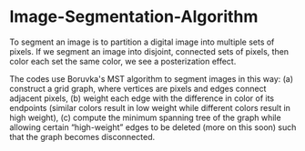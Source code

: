 # Image-Segmentation-Algorithm


To segment an image is to partition a digital image into multiple sets of pixels.
If we segment an image into disjoint, connected sets of pixels, then color each set the same color, we see a posterization effect.

The codes use Boruvka's MST algorithm to segment images in this way:
(a) construct a grid graph, where vertices are pixels and edges connect adjacent pixels,
(b) weight each edge with the difference in color of its endpoints (similar colors result in low weight while different colors result in high weight),
(c) compute the minimum spanning tree of the graph while allowing certain “high-weight” edges to
be deleted (more on this soon) such that the graph becomes disconnected.
